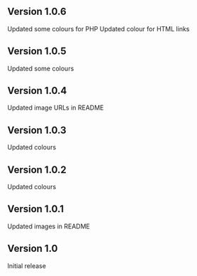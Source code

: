 ## Version 1.0.6

Updated some colours for PHP
Updated colour for HTML links

## Version 1.0.5

Updated some colours

## Version 1.0.4

Updated image URLs in README

## Version 1.0.3

Updated colours

## Version 1.0.2

Updated colours

## Version 1.0.1

Updated images in README

## Version 1.0

Initial release
